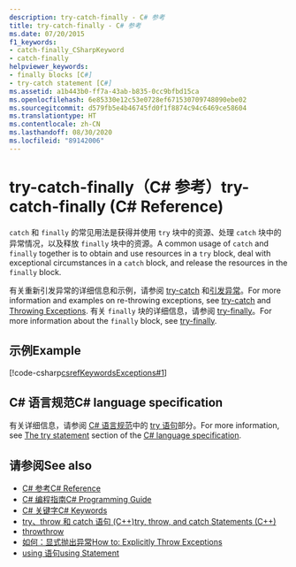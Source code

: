 ```yaml
---
description: try-catch-finally - C# 参考
title: try-catch-finally - C# 参考
ms.date: 07/20/2015
f1_keywords:
- catch-finally_CSharpKeyword
- catch-finally
helpviewer_keywords:
- finally blocks [C#]
- try-catch statement [C#]
ms.assetid: a1b443b0-ff7a-43ab-b835-0cc9bfbd15ca
ms.openlocfilehash: 6e85330e12c53e0728ef671530709748090ebe02
ms.sourcegitcommit: d579fb5e4b46745fd0f1f8874c94c6469ce58604
ms.translationtype: HT
ms.contentlocale: zh-CN
ms.lasthandoff: 08/30/2020
ms.locfileid: "89142006"
---
```

# <a name="try-catch-finally-c-reference"></a><span data-ttu-id="23d39-103">try-catch-finally（C# 参考）</span><span class="sxs-lookup"><span data-stu-id="23d39-103">try-catch-finally (C# Reference)</span></span>

<span data-ttu-id="23d39-104">`catch` 和 `finally` 的常见用法是获得并使用 `try` 块中的资源、处理 `catch` 块中的异常情况，以及释放 `finally` 块中的资源。</span><span class="sxs-lookup"><span data-stu-id="23d39-104">A common usage of `catch` and `finally` together is to obtain and use resources in a `try` block, deal with exceptional circumstances in a `catch` block, and release the resources in the `finally` block.</span></span>

 <span data-ttu-id="23d39-105">有关重新引发异常的详细信息和示例，请参阅 [try-catch](try-catch.md) 和[引发异常](../../../standard/exceptions/index.md)。</span><span class="sxs-lookup"><span data-stu-id="23d39-105">For more information and examples on re-throwing exceptions, see [try-catch](try-catch.md) and [Throwing Exceptions](../../../standard/exceptions/index.md).</span></span> <span data-ttu-id="23d39-106">有关 `finally` 块的详细信息，请参阅 [try-finally](try-finally.md)。</span><span class="sxs-lookup"><span data-stu-id="23d39-106">For more information about the `finally` block, see [try-finally](try-finally.md).</span></span>

## <a name="example"></a><span data-ttu-id="23d39-107">示例</span><span class="sxs-lookup"><span data-stu-id="23d39-107">Example</span></span>

[!code-csharp[csrefKeywordsExceptions#1](~/samples/snippets/csharp/VS_Snippets_VBCSharp/csrefKeywordsExceptions/CS/csrefKeywordsExceptions.cs#1)]  

## <a name="c-language-specification"></a><span data-ttu-id="23d39-108">C# 语言规范</span><span class="sxs-lookup"><span data-stu-id="23d39-108">C# language specification</span></span>

<span data-ttu-id="23d39-109">有关详细信息，请参阅 [C# 语言规范](~/_csharplang/spec/introduction.md)中的 [try 语句](~/_csharplang/spec/statements.md#the-try-statement)部分。</span><span class="sxs-lookup"><span data-stu-id="23d39-109">For more information, see [The try statement](~/_csharplang/spec/statements.md#the-try-statement) section of the [C# language specification](~/_csharplang/spec/introduction.md).</span></span>

## <a name="see-also"></a><span data-ttu-id="23d39-110">请参阅</span><span class="sxs-lookup"><span data-stu-id="23d39-110">See also</span></span>

- [<span data-ttu-id="23d39-111">C# 参考</span><span class="sxs-lookup"><span data-stu-id="23d39-111">C# Reference</span></span>](../index.md)
- [<span data-ttu-id="23d39-112">C# 编程指南</span><span class="sxs-lookup"><span data-stu-id="23d39-112">C# Programming Guide</span></span>](../../programming-guide/index.md)
- [<span data-ttu-id="23d39-113">C# 关键字</span><span class="sxs-lookup"><span data-stu-id="23d39-113">C# Keywords</span></span>](index.md)
- [<span data-ttu-id="23d39-114">try、throw 和 catch 语句 (C++)</span><span class="sxs-lookup"><span data-stu-id="23d39-114">try, throw, and catch Statements (C++)</span></span>](/cpp/cpp/try-throw-and-catch-statements-cpp)
- [<span data-ttu-id="23d39-115">throw</span><span class="sxs-lookup"><span data-stu-id="23d39-115">throw</span></span>](throw.md)
- [<span data-ttu-id="23d39-116">如何：显式抛出异常</span><span class="sxs-lookup"><span data-stu-id="23d39-116">How to: Explicitly Throw Exceptions</span></span>](../../../standard/exceptions/how-to-explicitly-throw-exceptions.md)
- [<span data-ttu-id="23d39-117">using 语句</span><span class="sxs-lookup"><span data-stu-id="23d39-117">using Statement</span></span>](using-statement.md)

